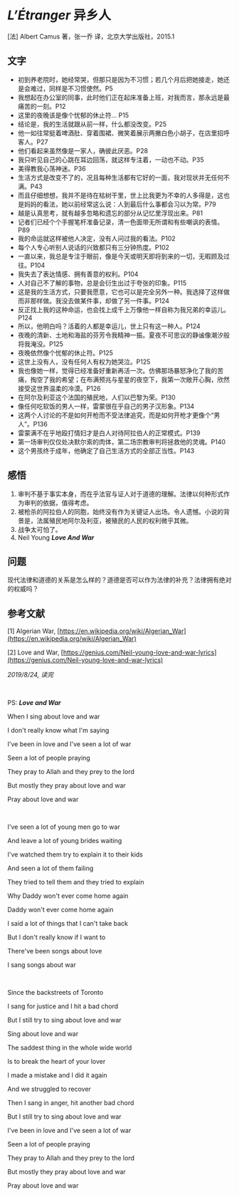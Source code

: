 # *L’Étranger* 异乡人

[法] Albert Camus 著，张一乔 译，北京大学出版社，2015.1

## 文字

* 初到养老院时，她经常哭，但那只是因为不习惯；若几个月后把她接走，她还是会难过，同样是不习惯使然。P5
* 我想起在办公室的同事，此时他们正在起床准备上班，对我而言，那永远是最痛苦的一刻。P12
* 这里的夜晚该是像个忧郁的休止符... P15
* 结论是，我的生活就跟从前一样，什么都没改变。P25
* 他一如往常挺着啤酒肚、穿着围裙、微笑着展示两撇白色小胡子，在店里招呼客人。P27
* 他们看起来虽然像是一家人，确彼此厌恶。P28
* 我只听见自己的心跳在耳边回荡，就这样专注着，一动也不动。P35
* 美得教我心荡神迷。P36
* 生活方式是改变不了的，况且每种生活都有它好的一面，我对现状并无任何不满。P43
* 而且仔细想想，我并不是待在枯树干里，世上比我更为不幸的人多得是，这也是妈妈的看法，她以前经常这么说：人到最后什么事都会习以为常。P79
* 越是认真思考，就有越多忽略和遗忘的部分从记忆里浮现出来。P81
* 记者们已经个个手握笔杆准备记录，清一色面带无所谓和有些嘲讽的表情。P89
* 我的命运就这样被他人决定，没有人问过我的看法。P102
* 每个人专心听别人说话的兴致都只有三分钟热度。P102
* 一直以来，我总是专注于眼前，像是今天或明天即将到来的一切，无暇顾及过往。P104
* 我失去了表达情感、拥有善意的权利。P104
* 人对自己不了解的事物，总是会衍生出过于夸张的印象。P115
* 这是我的生活方式，只要我愿意，它也可以是完全另外一种。我选择了这样做而非那样做。我没去做某件事，却做了另一件事。P124
* 反正找上我的这种命运，也会找上成千上万像他一样自称为我兄弟的幸运儿。P124
* 所以，他明白吗？活着的人都是幸运儿，世上只有这一种人。P124
* 夜晚的清新、土地和海盐的芬芳令我精神一振。夏夜不可思议的静谧像潮汐般将我淹没。P125
* 夜晚依然像个忧郁的休止符。P125
* 这世上没有人，没有任何人有权为她哭泣。P125
* 我也像她一样，觉得已经准备好重新再活一次。仿佛那场暴怒净化了我的苦痛，掏空了我的希望；在布满预兆与星星的夜空下，我第一次敞开心胸，欣然接受这世界温柔的冷漠。P126
* 在阿尔及利亚这个法国的殖民地，人们以巴黎为荣。P130
* 像任何吃软饭的男人一样，雷蒙很在乎自己的男子汉形象。P134
* 这两个人讨论的不是如何开枪而不受法律追究，而是如何开枪才更像个“男人”。P136
* 雷蒙满不在乎地殴打情妇才是白人对待阿拉伯人的正常模式。P139
* 第一场审判仅仅处决默尔索的肉体，第二场宗教审判将拯救他的灵魂。P140
* 这个男孩终于成年，他确定了自己生活方式的全部正当性。P143

## 感悟

1. 审判不基于事实本身，而在乎法官与证人对于道德的理解。法律以何种形式作为审判的依据，值得考虑。
2. 被枪杀的阿拉伯人的同胞，始终没有作为关键证人出场。令人遗憾。小说的背景是，法属殖民地阿尔及利亚，被殖民的人民的权利微乎其微。
3. 战争太可怕了。
4. Neil Young ***Love And War***

## 问题

现代法律和道德的关系是怎么样的？道德是否可以作为法律的补充？法律拥有绝对的权威吗？

## 参考文献

[1] Algerian War, [https://en.wikipedia.org/wiki/Algerian_War](https://en.wikipedia.org/wiki/Algerian_War)

[2] Love and War, [https://genius.com/Neil-young-love-and-war-lyrics](https://genius.com/Neil-young-love-and-war-lyrics)

*2019/8/24, 读完*

<br>

PS: ***Love and War***

When I sing about love and war

I don't really know what I'm saying

I've been in love and I've seen a lot of war

Seen a lot of people praying

They pray to Allah and they prey to the lord

But mostly they pray about love and war

Pray about love and war

<br>

I've seen a lot of young men go to war

And leave a lot of young brides waiting

I've watched them try to explain it to their kids

And seen a lot of them failing

They tried to tell them and they tried to explain

Why Daddy won't ever come home again

Daddy won't ever come home again

I said a lot of things that I can't take back

But I don't really know if I want to

There've been songs about love

I sang songs about war

<br>

Since the backstreets of Toronto

I sang for justice and I hit a bad chord

But I still try to sing about love and war

Sing about love and war

The saddest thing in the whole wide world

Is to break the heart of your lover

I made a mistake and I did it again

And we struggled to recover

Then I sang in anger, hit another bad chord

But I still try to sing about love and war

I've been in love and I've seen a lot of war

Seen a lot of people praying

They pray to Allah and they prey to the lord

But mostly they pray about love and war

Pray about love and war

